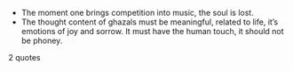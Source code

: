  - The moment one brings competition into music, the soul is lost.
 - The thought content of ghazals must be meaningful, related to life, it’s emotions of joy and sorrow. It must have the human touch, it should not be phoney.

2 quotes
